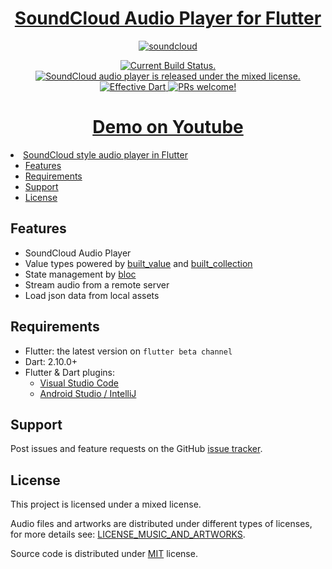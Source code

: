 
<h1 align="center">
  <a href="https://github.com/minikin/soundcloud_audio_player">
  SoundCloud Audio Player for Flutter
  </a>
</h1>

<p align="center">
<a href="https://github.com/minikin/soundcloud_audio_player"><img src="https://i.ibb.co/XYkZM8m/soundcloud.png" alt="soundcloud" border="0"></a>
</p>

<p align="center">
  <a href="https://github.com/minikin/soundcloud_audio_player/actions">
    <img src="https://github.com/minikin/soundcloud_audio_player/workflows/CI/badge.svg" alt="Current Build Status." />
  </a>

<a href="https://github.com/minikin/soundcloud_audio_player/blob/main/LICENSE">
    <img src="https://img.shields.io/badge/license-MIXED-blue.svg" alt="SoundCloud audio player is released under the mixed license." />
  </a>

  <a href="https://github.com/tenhobi/effective_dart">
    <img src="https://img.shields.io/badge/style-effective_dart-40c4ff.svg" alt="Effective Dart" />
  </a>

  <a href="https://github.com/minikin/soundcloud_audio_player/blob/main/CONTRIBUTING.md">
    <img src="https://img.shields.io/badge/PRs-welcome-brightgreen.svg" alt="PRs welcome!" />
  </a>
</p>

<h1 align="center">
  <a href="https://youtu.be/szAhXoPwHd0" target="_blank">
  Demo on Youtube
  </a>
</h1

- [SoundCloud style audio player in Flutter](#soundcloud-style-audio-player-in-flutter)
  - [Features](#features)
  - [Requirements](#requirements)
  - [Support](#support)
  - [License](#license)

## Features

- SoundCloud Audio Player
- Value types powered by [built_value](https://pub.dev/packages/built_value) and [built_collection](https://pub.dev/packages/built_collection)
- State management by [bloc](https://pub.dev/packages/bloc)
- Stream audio from a remote server
- Load json data from local assets

## Requirements

- Flutter: the latest version on `flutter beta channel`
- Dart: 2.10.0+
- Flutter & Dart plugins:
  - [Visual Studio Code](https://flutter.dev/docs/get-started/editor?tab=androidstudio)
  - [Android Studio / IntelliJ](https://flutter.dev/docs/get-started/editor?tab=vscode)

## Support

Post issues and feature requests on the GitHub [issue tracker](https://github.com/minikin/soundcloud_audio_player/issues).

## License

This project is licensed under a mixed license.

Audio files and artworks are distributed under different types of licenses, for more details see: [LICENSE_MUSIC_AND_ARTWORKS](https://github.com/minikin/soundcloud_audio_player/blob/main/LICENSE_MUSIC_AND_ARTWORKS).

Source code is distributed under [MIT](https://github.com/minikin/soundcloud_audio_player/blob/main/License_Source_Code) license.
